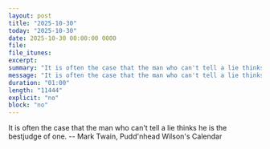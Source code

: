 ```yaml
---
layout: post
title: "2025-10-30"
today: "2025-10-30"
date: 2025-10-30 00:00:00 0000
file:
file_itunes:
excerpt:
summary: "It is often the case that the man who can't tell a lie thinks he is the bestjudge of one. -- Mark Twain, Pudd'nhead Wilson's Calendar "
message: "It is often the case that the man who can't tell a lie thinks he is the bestjudge of one. -- Mark Twain, Pudd'nhead Wilson's Calendar "
duration: "01:00"
length: "11444"
explicit: "no"
block: "no"
---
```

It is often the case that the man who can't tell a lie thinks he is the bestjudge of one. -- Mark Twain, Pudd'nhead Wilson's Calendar 

